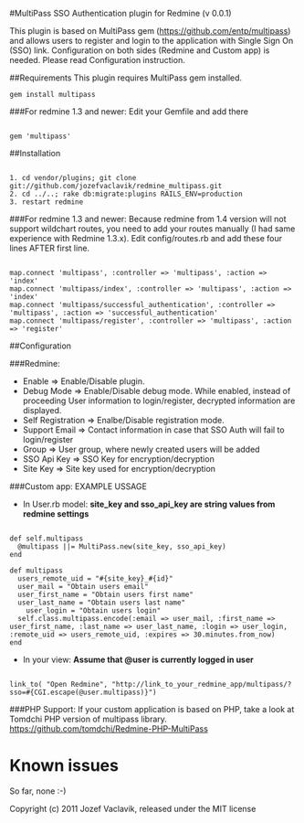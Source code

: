 #MultiPass SSO Authentication plugin for Redmine (v 0.0.1)

This plugin is based on MultiPass gem (https://github.com/entp/multipass) and allows
users to register and login to the application with Single Sign On (SSO) link.
Configuration on both sides (Redmine and Custom app) is needed. Please read Configuration
instruction.

##Requirements
This plugin requires MultiPass gem installed.
<pre><code>gem install multipass</code></pre>

###For redmine 1.3 and newer:
Edit your Gemfile and add there
<pre><code>
gem 'multipass'
</code></pre>

##Installation

<pre><code>
1. cd vendor/plugins; git clone git://github.com/jozefvaclavik/redmine_multipass.git
2. cd ../..; rake db:migrate:plugins RAILS_ENV=production
3. restart redmine
</code></pre>

###For redmine 1.3 and newer:
Because redmine from 1.4 version will not support wildchart routes, you need to add
your routes manually (I had same experience with Redmine 1.3.x). Edit config/routes.rb
and add these four lines AFTER first line.
<pre><code>
map.connect 'multipass', :controller => 'multipass', :action => 'index'
map.connect 'multipass/index', :controller => 'multipass', :action => 'index'
map.connect 'multipass/successful_authentication', :controller => 'multipass', :action => 'successful_authentication'
map.connect 'multipass/register', :controller => 'multipass', :action => 'register'
</code></pre>

##Configuration

###Redmine:

* Enable => Enable/Disable plugin.
* Debug Mode => Enable/Disable debug mode. While enabled, instead of proceeding
  User information to login/register, decrypted information are displayed.
* Self Registration => Enalbe/Disable registration mode.
* Support Email => Contact information in case that SSO Auth will fail to login/register
* Group => User group, where newly created users will be added
* SSO Api Key => SSO Key for encryption/decryption
* Site Key => Site key used for encryption/decryption


###Custom app: EXAMPLE USSAGE
- In User.rb model:
**site_key and sso_api_key are string values from redmine settings**

<pre><code>
def self.multipass
  @multipass ||= MultiPass.new(site_key, sso_api_key)
end

def multipass
  users_remote_uid = "#{site_key}_#{id}"
  user_mail = "Obtain users email"
  user_first_name = "Obtain users first name"
  user_last_name = "Obtain users last name"
	user_login = "Obtain users login"
  self.class.multipass.encode(:email => user_mail, :first_name => user_first_name, :last_name => user_last_name, :login => user_login, :remote_uid => users_remote_uid, :expires => 30.minutes.from_now)
end
</code></pre>

- In your view:
**Assume that @user is currently logged in user**

<pre><code>
link_to( "Open Redmine", "http://link_to_your_redmine_app/multipass/?sso=#{CGI.escape(@user.multipass)}")
</code></pre>

###PHP Support:
If your custom application is based on PHP, take a look at Tomdchi PHP version of multipass library. https://github.com/tomdchi/Redmine-PHP-MultiPass


Known issues
=======

So far, none :-)

Copyright (c) 2011 Jozef Vaclavik, released under the MIT license
